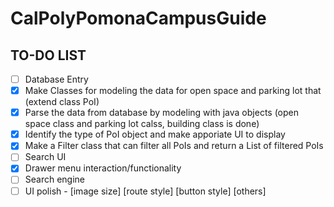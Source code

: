 # CalPolyPomonaCampusGuide

## TO-DO LIST
- [ ] Database Entry
- [X] Make Classes for modeling the data for open space and parking lot that (extend class PoI)
- [X] Parse the data from database by modeling with java objects (open space class and parking lot calss, building class is done)
- [X] Identify the type of PoI object and make apporiate UI to display
- [X] Make a Filter class that can filter all PoIs and return a List of filtered PoIs
- [ ] Search UI
- [X] Drawer menu interaction/functionality
- [ ] Search engine
- [ ] UI polish - [image size] [route style] [button style] [others]
